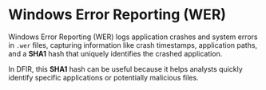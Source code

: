 # Windows Error Reporting (WER)

Windows Error Reporting (WER) logs application crashes and system errors in `.wer` files, capturing information like crash timestamps, application paths, and a **SHA1** hash that uniquely identifies the crashed application. 

In DFIR, this **SHA1** hash can be useful because it helps analysts quickly identify specific applications or potentially malicious files.
